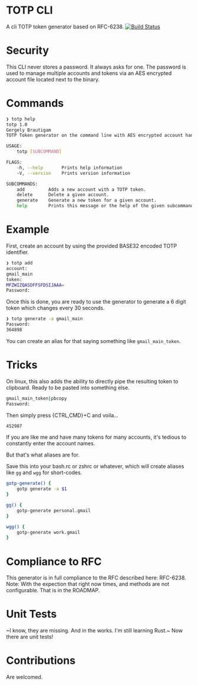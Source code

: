 # TOTP CLI

A cli TOTP token generator based on RFC-6238.
[![Build Status](https://travis-ci.org/Skarlso/totp.svg?branch=master)](https://travis-ci.org/Skarlso/totp)

# Security

This CLI never stores a password. It always asks for one. The password is used to manage multiple accounts and tokens via an AES encrypted account file located next to the binary.

# Commands

```bash
❯ totp help
totp 1.0
Gergely Brautigam
TOTP Token generator on the command line with AES encrypted account handling.

USAGE:
    totp [SUBCOMMAND]

FLAGS:
    -h, --help       Prints help information
    -V, --version    Prints version information

SUBCOMMANDS:
    add         Adds a new account with a TOTP token.
    delete      Delete a given account.
    generate    Generate a new token for a given account.
    help        Prints this message or the help of the given subcommand(s)
```

# Example

First, create an account by using the provided BASE32 encoded TOTP identifier.

```bash
❯ totp add
account:
gmail_main
token:
MFZWIZQASDFFSFDSIJAAA=
Password:
```

Once this is done, you are ready to use the generator to generate a 6 digit token which changes every 30 seconds.

```bash
❯ totp generate -a gmail_main
Password:
364898
```

You can create an alias for that saying something like `gmail_main_token`.

# Tricks

On linux, this also adds the ability to directly pipe the resulting token to clipboard. Ready to be pasted into something else.

```bash
gmail_main_token|pbcopy
Password:
```

Then simply press {CTRL,CMD}+C and voila...

```bash
452987
```

If you are like me and have many tokens for many accounts, it's tedious to constantly enter the account names.

But that's what aliases are for.

Save this into your bash.rc or zshrc or whatever, which will create aliases like `gg` and `wgg` for short-codes.

```bash
gotp-generate() {
    gotp generate -a $1
}

gg() {
    gotp-generate personal.gmail
}

wgg() {
    gotp-generate work.gmail
}
```

# Compliance to RFC

This generator is in full compliance to the RFC described here: RFC-6238.
Note: With the expection that right now times, and methods are not configurable. That is in the ROADMAP.

# Unit Tests

~I know, they are missing. And in the works. I'm still learning Rust.~
Now there are unit tests!

# Contributions

Are welcomed.
